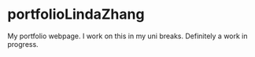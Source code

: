 # portfolioLindaZhang
My portfolio webpage. I work on this in my uni breaks. Definitely a work in progress.
